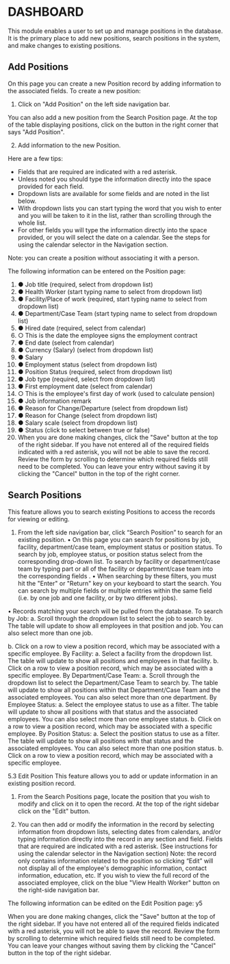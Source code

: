 # DASHBOARD

This module enables a user to set up and manage positions in the database. It is the primary place to add new positions, search positions in the system, and make changes to existing positions.

## Add Positions

On this page you can create a new Position record by adding information to the associated fields. To create a new position:

1. Click on "Add Position" on the left side navigation bar.

You can also add a new position from the Search Position page. At the top of the table displaying positions, click on the button in the right corner that says "Add Position".

2. Add information to the new Position.

Here are a few tips:

* Fields that are required are indicated with a red asterisk.
* Unless noted you should type the information directly into the space provided for each field.
* Dropdown lists are available for some fields and are noted in the list below.
* With dropdown lists you can start typing the word that you wish to enter and you will be taken to it in the list, rather than scrolling through the whole list.
* For other fields you will type the information directly into the space provided, or you will select the date on a calendar. See the steps for using the calendar selector in the Navigation section.

Note: you can create a position without associating it with a person.

 The following information can be entered on the Position page:

1. ● Job title (required, select from dropdown list)
2. ● Health Worker (start typing name to select from dropdown list)
3. ● Facility/Place of work (required, start typing name to select from dropdown list)
4. ● Department/Case Team (start typing name to select from dropdown list)
5. ● Hired date (required, select from calendar)
6. ○ This is the date the employee signs the employment contract
7. ● End date (select from calendar)
8. ● Currency (Salary) (select from dropdown list)
9. ● Salary
10. ● Employment status (select from dropdown list)
11. ● Position Status (required, select from dropdown list)
12. ● Job type (required, select from dropdown list)
13. ● First employment date (select from calendar)
14. ○ This is the employee's first day of work (used to calculate pension)
15. ● Job information remark
16. ● Reason for Change/Departure (select from dropdown list)
17. ● Reason for Change (select from dropdown list)
18. ● Salary scale (select from dropdown list)
19. ● Status (click to select between true or false)
3. When you are done making changes, click the "Save" button at the top of the right sidebar. If you have not entered all of the required fields indicated with a red asterisk, you will not be able to save the record. Review the form by scrolling to determine which required fields still need to be completed. You can leave your entry without saving it by clicking the "Cancel" button in the top of the right corner.

## Search Positions

This feature allows you to search existing Positions to access the records for viewing or editing.

1. From the left side navigation bar, click “Search Position” to search for an existing position.
• On this page you can search for positions by job, facility, department/case team, employment status or position status. To search by job, employee status, or position status select from the corresponding drop-down list. To search by facility or department/case team by typing part or all of the facility or department/case team into the corresponding fields .
• When searching by these filters, you must hit the "Enter" or "Return" key on your keyboard to start the search. You can search by multiple fields or multiple entries within the same field (i.e. by one job and one facility, or by two different jobs).

• Records matching your search will be pulled from the database.
To search by Job:
a. Scroll through the dropdown list to select the job to search by. The table will update to show all employees in that position and job. You can also select more than one job.

b. Click on a row to view a position record, which may be associated with a specific employee.
By Facility:
a. Select a facility from the dropdown list. The table will update to show all positions and employees in that facility.
b. Click on a row to view a position record, which may be associated with a specific employee.
By Department/Case Team:
a. Scroll through the dropdown list to select the Department/Case Team to search by. The table will update to show all positions within that Department/Case Team and the associated employees. You can also select more than one department.
By Employee Status:
a. Select the employee status to use as a filter. The table will update to show all positions with that status and the associated employees. You can also select more than one employee status.
b. Click on a row to view a position record, which may be associated with a specific employee.
By Position Status:
a. Select the position status to use as a filter. The table will update to show all positions with that status and the associated employees. You can also select more than one position status.
b. Click on a row to view a position record, which may be associated with a specific employee.

5.3 Edit Position
This feature allows you to add or update information in an existing position record.

1. From the Search Positions page, locate the position that you wish to modify and click on it to open the record. At the top of the right sidebar click on the "Edit" button.

2. You can then add or modify the information in the record by selecting information from dropdown lists, selecting dates from calendars, and/or typing information directly into the record in any section and field. Fields that are required are indicated with a red asterisk. (See instructions for using the calendar selector in the Navigation section)
Note: the record only contains information related to the position so clicking “Edit” will not display all of the employee's demographic information, contact information, education, etc. If you wish to view the full record of the associated employee, click on the blue "View Health Worker" button on the right-side navigation bar.

The following information can be edited on the Edit Position page:
y5

When you are done making changes, click the "Save" button at the top of the right sidebar. If you have not entered all of the required fields indicated with a red asterisk, you will not be able to save the record. Review the form by scrolling to determine which required fields still need to be completed. You can leave your changes without saving them by clicking the "Cancel" button in the top of the right sidebar.
